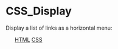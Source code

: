 # CSS_Display

<html>
<head>
<style>
li {
  display: inline;
}
</style>
</head>
<body>

<p>Display a list of links as a horizontal menu:</p>

<ul>
  <li><a href="/html/default.asp" target="_blank">HTML</a></li>
  <li><a href="/css/default.asp" target="_blank">CSS</a></li>
</ul>

</body>
</html>

